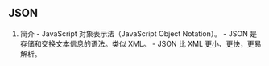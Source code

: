 ## JSON
  1. 简介
    - JavaScript 对象表示法（JavaScript Object Notation）。
    - JSON 是存储和交换文本信息的语法。类似 XML。
    - JSON 比 XML 更小、更快，更易解析。
